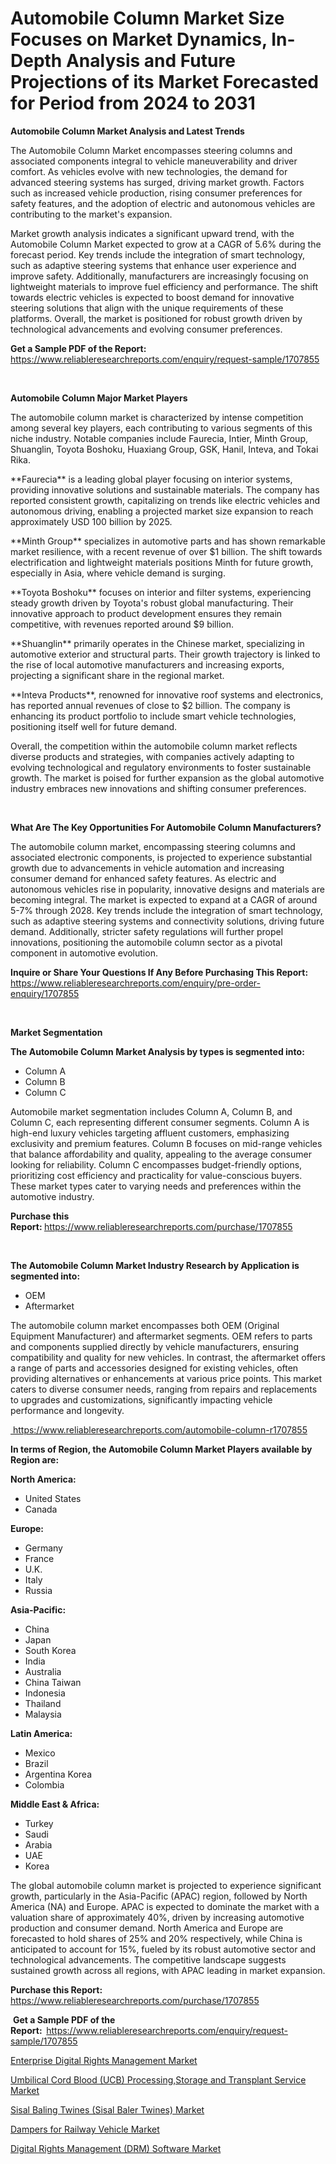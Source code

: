 <p><h1>Automobile Column Market Size Focuses on Market Dynamics, In-Depth Analysis and Future Projections of its Market Forecasted for Period from 2024 to 2031</h1></p><p><strong>Automobile Column Market Analysis and Latest Trends</strong></p>
<p><p>The Automobile Column Market encompasses steering columns and associated components integral to vehicle maneuverability and driver comfort. As vehicles evolve with new technologies, the demand for advanced steering systems has surged, driving market growth. Factors such as increased vehicle production, rising consumer preferences for safety features, and the adoption of electric and autonomous vehicles are contributing to the market's expansion.</p><p>Market growth analysis indicates a significant upward trend, with the Automobile Column Market expected to grow at a CAGR of 5.6% during the forecast period. Key trends include the integration of smart technology, such as adaptive steering systems that enhance user experience and improve safety. Additionally, manufacturers are increasingly focusing on lightweight materials to improve fuel efficiency and performance. The shift towards electric vehicles is expected to boost demand for innovative steering solutions that align with the unique requirements of these platforms. Overall, the market is positioned for robust growth driven by technological advancements and evolving consumer preferences.</p></p>
<p><strong>Get a Sample PDF of the Report:&nbsp;</strong> <a href="https://www.reliableresearchreports.com/enquiry/request-sample/1707855?utm_campaign=40&utm_medium=2&utm_source=Github&utm_content=ia&utm_term=13102024&utm_id=automobile-column">https://www.reliableresearchreports.com/enquiry/request-sample/1707855</a></p>
<p>&nbsp;</p>
<p><strong>Automobile Column Major Market Players</strong></p>
<p><p>The automobile column market is characterized by intense competition among several key players, each contributing to various segments of this niche industry. Notable companies include Faurecia, Intier, Minth Group, Shuanglin, Toyota Boshoku, Huaxiang Group, GSK, Hanil, Inteva, and Tokai Rika. </p><p>**Faurecia** is a leading global player focusing on interior systems, providing innovative solutions and sustainable materials. The company has reported consistent growth, capitalizing on trends like electric vehicles and autonomous driving, enabling a projected market size expansion to reach approximately USD 100 billion by 2025.</p><p>**Minth Group** specializes in automotive parts and has shown remarkable market resilience, with a recent revenue of over $1 billion. The shift towards electrification and lightweight materials positions Minth for future growth, especially in Asia, where vehicle demand is surging.</p><p>**Toyota Boshoku** focuses on interior and filter systems, experiencing steady growth driven by Toyota's robust global manufacturing. Their innovative approach to product development ensures they remain competitive, with revenues reported around $9 billion.</p><p>**Shuanglin** primarily operates in the Chinese market, specializing in automotive exterior and structural parts. Their growth trajectory is linked to the rise of local automotive manufacturers and increasing exports, projecting a significant share in the regional market.</p><p>**Inteva Products**, renowned for innovative roof systems and electronics, has reported annual revenues of close to $2 billion. The company is enhancing its product portfolio to include smart vehicle technologies, positioning itself well for future demand.</p><p>Overall, the competition within the automobile column market reflects diverse products and strategies, with companies actively adapting to evolving technological and regulatory environments to foster sustainable growth. The market is poised for further expansion as the global automotive industry embraces new innovations and shifting consumer preferences.</p></p>
<p>&nbsp;</p>
<p><strong>What Are The Key Opportunities For Automobile Column Manufacturers?</strong></p>
<p><p>The automobile column market, encompassing steering columns and associated electronic components, is projected to experience substantial growth due to advancements in vehicle automation and increasing consumer demand for enhanced safety features. As electric and autonomous vehicles rise in popularity, innovative designs and materials are becoming integral. The market is expected to expand at a CAGR of around 5-7% through 2028. Key trends include the integration of smart technology, such as adaptive steering systems and connectivity solutions, driving future demand. Additionally, stricter safety regulations will further propel innovations, positioning the automobile column sector as a pivotal component in automotive evolution.</p></p>
<p><strong>Inquire or Share Your Questions If Any Before Purchasing This Report:</strong> <a href="https://www.reliableresearchreports.com/enquiry/pre-order-enquiry/1707855?utm_campaign=40&utm_medium=2&utm_source=Github&utm_content=ia&utm_term=13102024&utm_id=automobile-column">https://www.reliableresearchreports.com/enquiry/pre-order-enquiry/1707855</a></p>
<p>&nbsp;</p>
<p><strong>Market Segmentation</strong></p>
<p><strong>The Automobile Column Market Analysis by types is segmented into:</strong></p>
<p><ul><li>Column A</li><li>Column B</li><li>Column C</li></ul></p>
<p><p>Automobile market segmentation includes Column A, Column B, and Column C, each representing different consumer segments. Column A is high-end luxury vehicles targeting affluent customers, emphasizing exclusivity and premium features. Column B focuses on mid-range vehicles that balance affordability and quality, appealing to the average consumer looking for reliability. Column C encompasses budget-friendly options, prioritizing cost efficiency and practicality for value-conscious buyers. These market types cater to varying needs and preferences within the automotive industry.</p></p>
<p><strong>Purchase this Report:&nbsp;</strong><a href="https://www.reliableresearchreports.com/purchase/1707855?utm_campaign=40&utm_medium=2&utm_source=Github&utm_content=ia&utm_term=13102024&utm_id=automobile-column">https://www.reliableresearchreports.com/purchase/1707855</a></p>
<p>&nbsp;</p>
<p><strong>The Automobile Column Market Industry Research by Application is segmented into:</strong></p>
<p><ul><li>OEM</li><li>Aftermarket</li></ul></p>
<p><p>The automobile column market encompasses both OEM (Original Equipment Manufacturer) and aftermarket segments. OEM refers to parts and components supplied directly by vehicle manufacturers, ensuring compatibility and quality for new vehicles. In contrast, the aftermarket offers a range of parts and accessories designed for existing vehicles, often providing alternatives or enhancements at various price points. This market caters to diverse consumer needs, ranging from repairs and replacements to upgrades and customizations, significantly impacting vehicle performance and longevity.</p></p>
<p><a href="https://www.reliableresearchreports.com/automobile-column-r1707855?utm_campaign=40&utm_medium=2&utm_source=Github&utm_content=ia&utm_term=13102024&utm_id=automobile-column">&nbsp;https://www.reliableresearchreports.com/automobile-column-r1707855</a></p>
<p><strong>In terms of Region, the Automobile Column Market Players available by Region are:</strong></p>
<p>
    <p> <strong> North America: </strong>
        <ul>
            <li>United States</li>
            <li>Canada</li>
        </ul>
        </p> 
    <p> <strong> Europe: </strong>
        <ul>
            <li>Germany</li>
            <li>France</li>
            <li>U.K.</li>
            <li>Italy</li>
            <li>Russia</li>
        </ul>
        </p> 
    <p> <strong> Asia-Pacific: </strong>
        <ul>
            <li>China</li>
            <li>Japan</li>
            <li>South Korea</li>
            <li>India</li>
            <li>Australia</li>
            <li>China Taiwan</li>
            <li>Indonesia</li>
            <li>Thailand</li>
            <li>Malaysia</li>
        </ul>
        </p> 
    <p> <strong> Latin America: </strong>
        <ul>
            <li>Mexico</li>
            <li>Brazil</li>
            <li>Argentina Korea</li>
            <li>Colombia</li>
        </ul>
        </p> 
    <p> <strong> Middle East & Africa: </strong>
        <ul>
            <li>Turkey</li>
            <li>Saudi</li>
            <li>Arabia</li>
            <li>UAE</li>
            <li>Korea</li>
        </ul>
    </p>
    </p>
<p><p>The global automobile column market is projected to experience significant growth, particularly in the Asia-Pacific (APAC) region, followed by North America (NA) and Europe. APAC is expected to dominate the market with a valuation share of approximately 40%, driven by increasing automotive production and consumer demand. North America and Europe are forecasted to hold shares of 25% and 20% respectively, while China is anticipated to account for 15%, fueled by its robust automotive sector and technological advancements. The competitive landscape suggests sustained growth across all regions, with APAC leading in market expansion.</p></p>
<p><strong>Purchase this Report: </strong><a href="https://www.reliableresearchreports.com/purchase/1707855?utm_campaign=40&utm_medium=2&utm_source=Github&utm_content=ia&utm_term=13102024&utm_id=automobile-column">https://www.reliableresearchreports.com/purchase/1707855</a></p>
<p>&nbsp;<strong>Get a Sample PDF of the Report:&nbsp;&nbsp;</strong><a href="https://www.reliableresearchreports.com/enquiry/request-sample/1707855?utm_campaign=40&utm_medium=2&utm_source=Github&utm_content=ia&utm_term=13102024&utm_id=automobile-column">https://www.reliableresearchreports.com/enquiry/request-sample/1707855</a></p>
<p><strong></strong></p>
<p><p><a href="https://github.com/michaelhall412/Market-Research-Report-List-1/blob/main/enterprise-digital-rights-management-market.md?utm_campaign=40&utm_medium=2&utm_source=Github&utm_content=ia&utm_term=13102024&utm_id=automobile-column">Enterprise Digital Rights Management Market</a></p><p><a href="https://www.linkedin.com/pulse/emerging-trends-umbilical-cord-blood-ucb-processingstorage-ewrpe?utm_campaign=40&utm_medium=2&utm_source=Github&utm_content=ia&utm_term=13102024&utm_id=automobile-column">Umbilical Cord Blood (UCB) Processing,Storage and Transplant Service Market</a></p><p><a href="https://www.linkedin.com/pulse/strategic-market-insights-navigating-global-sisal-baling-wtyrc?utm_campaign=40&utm_medium=2&utm_source=Github&utm_content=ia&utm_term=13102024&utm_id=automobile-column">Sisal Baling Twines (Sisal Baler Twines) Market</a></p><p><a href="https://www.linkedin.com/pulse/dampers-railway-vehicle-market-consolidation-impact-structure-cm3wc?utm_campaign=40&utm_medium=2&utm_source=Github&utm_content=ia&utm_term=13102024&utm_id=automobile-column">Dampers for Railway Vehicle Market</a></p><p><a href="https://github.com/darcy8m10dupre/Market-Research-Report-List-1/blob/main/digital-rights-management-drm-software-market.md?utm_campaign=40&utm_medium=2&utm_source=Github&utm_content=ia&utm_term=13102024&utm_id=automobile-column">Digital Rights Management (DRM) Software Market</a></p></p>